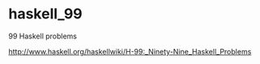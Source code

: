 haskell_99
==========

99 Haskell problems

http://www.haskell.org/haskellwiki/H-99:_Ninety-Nine_Haskell_Problems
